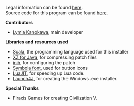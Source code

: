 Legal information can be found [here](http://fromres/text/legal.html).  
Source code for this program can be found [here](https://github.com/Lymia/MPPatch).

**Contributors**

* [Lymia Kanokawa](https://github.com/Lymia/), main developer

**Libraries and resources used**

* [Scala](http://www.scala-lang.org/), the programming language used for this installer  
* [XZ for Java](http://tukaani.org/xz/java.html), for compressing patch files  
* [inih](https://github.com/benhoyt/inih), for configuring the patch  
* [Symbola font](http://users.teilar.gr/~g1951d/), used for button icons  
* [LuaJIT](http://luajit.org/), for speeding up Lua code.  
* [Launch4J](http://launch4j.sourceforge.net/), for creating the Windows .exe installer.  

**Special Thanks**

* Firaxis Games for creating Civilization V.
